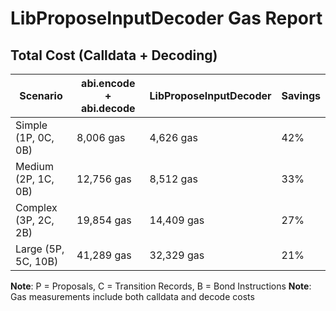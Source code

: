 # LibProposeInputDecoder Gas Report

## Total Cost (Calldata + Decoding)

| Scenario             | abi.encode + abi.decode | LibProposeInputDecoder | Savings |
| -------------------- | ----------------------- | ---------------------- | ------- |
| Simple (1P, 0C, 0B)  | 8,006 gas               | 4,626 gas              | 42%     |
| Medium (2P, 1C, 0B)  | 12,756 gas              | 8,512 gas              | 33%     |
| Complex (3P, 2C, 2B) | 19,854 gas              | 14,409 gas             | 27%     |
| Large (5P, 5C, 10B)  | 41,289 gas              | 32,329 gas             | 21%     |

**Note**: P = Proposals, C = Transition Records, B = Bond Instructions
**Note**: Gas measurements include both calldata and decode costs
